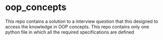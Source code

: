 # oop_concepts
This repo contains a solution to a interview question that this designed to access the knowledge in OOP concepts. This repo contains only one python file in which all the required specifications are defined 
